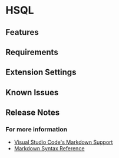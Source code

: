 # HSQL 


## Features



## Requirements


## Extension Settings



## Known Issues


## Release Notes


### For more information

* [Visual Studio Code's Markdown Support](http://code.visualstudio.com/docs/languages/markdown)
* [Markdown Syntax Reference](https://help.github.com/articles/markdown-basics/)
